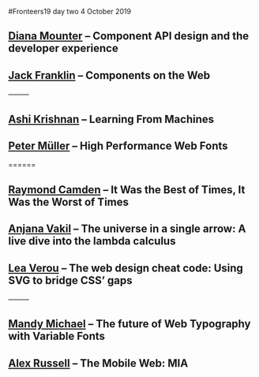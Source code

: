 #Fronteers19 day two 4 October 2019

## [Diana Mounter](https://twitter.com/broccolini) – Component API design and the developer experience

## [Jack Franklin](https://twitter.com/Jack_Franklin) – Components on the Web

––––––

## [Ashi Krishnan](https://twitter.com/rakshesha) – Learning From Machines

## [Peter Müller](https://twitter.com/%3Cem%3Emunter%3C/em%3E) – High Performance Web Fonts

======

## [Raymond Camden](https://twitter.com/raymondcamden) – It Was the Best of Times, It Was the Worst of Times

## [Anjana Vakil](https://twitter.com/AnjanaVakil) – The universe in a single arrow: A live dive into the lambda calculus

## [Lea Verou](https://twitter.com/LeaVerou) – The web design cheat code: Using SVG to bridge CSS’ gaps

––––––

## [Mandy Michael](https://twitter.com/Mandy_Kerr) – The future of Web Typography with Variable Fonts

## [Alex Russell](https://twitter.com/slightlylate) – The Mobile Web: MIA
